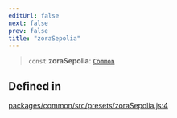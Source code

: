 ```yaml
---
editUrl: false
next: false
prev: false
title: "zoraSepolia"
---
```


> `const` **zoraSepolia**: [`Common`](/reference/tevm/common/type-aliases/common/)

## Defined in

[packages/common/src/presets/zoraSepolia.js:4](https://github.com/qbzzt/tevm-monorepo/blob/main/packages/common/src/presets/zoraSepolia.js#L4)
